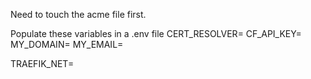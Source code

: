 Need to touch the acme file first.

Populate these variables in a .env file
CERT_RESOLVER=<whatever the name of the cert resolver is in the main stack>
CF_API_KEY=<Global Cloudflare cert>
MY_DOMAIN=<Name of the main domain>
MY_EMAIL=<Main email>
TRAEFIK_NET=<Common docker network for Traefik>

